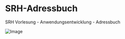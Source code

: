 # SRH-Adressbuch
SRH Vorlesung - Anwendungsentwicklung - Adressbuch





![Image](https://github.com/Kulu-M/SRH-Adressbuch/screen.png?raw=true)
